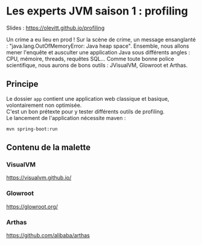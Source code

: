 # Les experts JVM saison 1 : profiling

Slides : https://olevitt.github.io/profiling

Un crime a eu lieu en prod !
Sur la scène de crime, un message ensanglanté : "java.lang.OutOfMemoryError: Java heap space". Ensemble, nous allons mener l'enquête et ausculter une application Java sous différents angles : CPU, mémoire, threads, requêtes SQL…
Comme toute bonne police scientifique, nous aurons de bons outils : JVisualVM, Glowroot et Arthas.

## Principe

Le dossier `app` contient une application web classique et basique, volontairement non optimisée.  
C'est un bon prétexte pour y tester différents outils de profiling.  
Le lancement de l'application nécessite maven :

```
mvn spring-boot:run
```

## Contenu de la malette

### VisualVM

https://visualvm.github.io/

### Glowroot

https://glowroot.org/

### Arthas

https://github.com/alibaba/arthas
